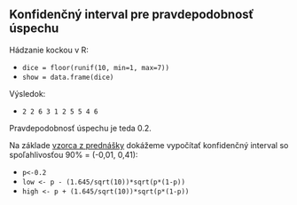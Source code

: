 ## Konfidenčný interval pre pravdepodobnosť úspechu <br />

Hádzanie kockou v R: <br />
+ `dice = floor(runif(10, min=1, max=7))` <br />
+ `show = data.frame(dice)` <br />

Výsledok:
+ `2 2 6 3 1 2 5 5 4 6 `<br />

Pravdepodobnosť úspechu je teda 0.2.

Na základe [vzorca z prednášky](https://www.youtube.com/watch?v=C1sH4UVuYuk) dokážeme vypočítať konfidenčný interval so spoľahlivosťou 90% = (-0,01, 0,41):

+ `p<-0.2`
+ `low <- p - (1.645/sqrt(10))*sqrt(p*(1-p))`
+ `high <- p + (1.645/sqrt(10))*sqrt(p*(1-p))`

